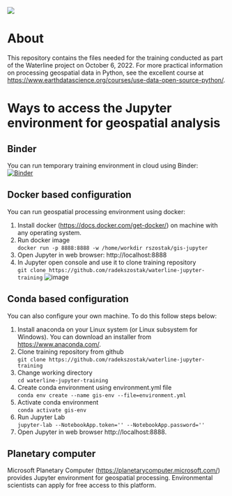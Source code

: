 [![](http://waterlineproject.eu/images/logo.png)](http://waterlineproject.eu/)
# About
This repository contains the files needed for the training conducted as part of the Waterline project on October 6, 2022. For more practical information on processing geospatial data in Python, see the excellent course at https://www.earthdatascience.org/courses/use-data-open-source-python/.
# Ways to access the Jupyter environment for geospatial analysis
## Binder
You can run temporary training environment in cloud using Binder:\
[![Binder](https://mybinder.org/badge_logo.svg)](https://mybinder.org/v2/gh/radekszostak/waterline-jupyter-training/HEAD)
## Docker based configuration
You can run geospatial processing environment using docker:
1. Install docker (https://docs.docker.com/get-docker/) on machine with any operating system.
2. Run docker image\
`docker run -p 8888:8888 -w /home/workdir rszostak/gis-jupyter`
3. Open Jupyter in web browser: http://localhost:8888
4. In Jupyter open console and use it to clone training repository\
`git clone https://github.com/radekszostak/waterline-jupyter-training`
![image](https://user-images.githubusercontent.com/13874221/200000243-321a834b-592a-4bf6-b318-e31164796d35.png)
## Conda based configuration
You can also configure your own machine. To do this follow steps below:
1. Install anaconda on your Linux system (or Linux subsystem for Windows). You can download an installer from https://www.anaconda.com/.
2. Clone training repository from github\
`git clone https://github.com/radekszostak/waterline-jupyter-training`
3. Change working directory\
`cd waterline-jupyter-training`
4. Create conda environment using environment.yml file\
`conda env create --name gis-env --file=environment.yml`
5. Activate conda environment\
`conda activate gis-env`
6. Run Jupyter Lab\
`jupyter-lab --NotebookApp.token='' --NotebookApp.password=''`
7. Open Jupyter in web browser http://localhost:8888.
## Planetary computer
Microsoft Planetary Computer (https://planetarycomputer.microsoft.com/) provides Jupyter environment for geospatial processing. Environmental scientists can apply for free access to this platform.

